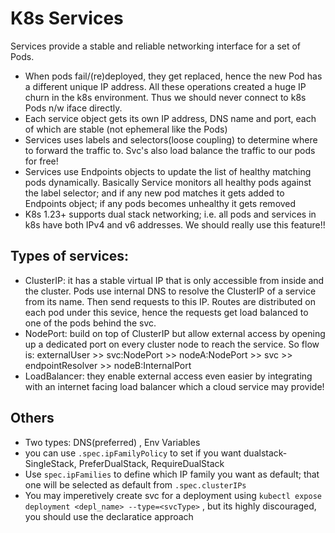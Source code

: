 # K8s Services


Services provide a stable and reliable networking interface for a set of Pods.

- When pods fail/(re)deployed, they get replaced, hence the new Pod has a different unique IP address. All these operations created a huge IP churn in the k8s environment. Thus we should never connect to k8s Pods n/w iface directly.
- Each service object gets its own IP address, DNS name and port, each of which are stable (not ephemeral like the Pods)
- Services uses labels and selectors(loose coupling) to determine where to forward the traffic to. Svc's also load balance the traffic to our pods for free!
- Services use Endpoints objects to update the list of healthy matching pods dynamically. Basically Service monitors all healthy pods against the label selector; and if any new pod matches it gets added to Endpoints object; if any pods becomes unhealthy it gets removed
- K8s 1.23+ supports dual stack networking; i.e. all pods and services in k8s have both IPv4 and v6 addresses. We should really use this feature!!


## Types of services:
  
- ClusterIP: it has a stable virtual IP that is only accessible from inside and the cluster. Pods use internal DNS to resolve the ClusterIP of a service from its name. Then send requests to this IP. Routes are distributed on each pod under this sevice, hence the requests get load balanced to one of the pods behind the svc.
- NodePort: build on top of ClusterIP but allow external access by opening up a dedicated port on every cluster node to reach the service. So flow is: externalUser >> svc:NodePort >> nodeA:NodePort >> svc >> endpointResolver >> nodeB:InternalPort
- LoadBalancer: they enable external access even easier by integrating with an internet facing load balancer which a cloud service may provide!


## Others

- Two types: DNS(preferred) , Env Variables
- you can use `.spec.ipFamilyPolicy` to set if you want dualstack- SingleStack, PreferDualStack, RequireDualStack
-  Use `spec.ipFamilies` to define which IP family you want as default; that one will be selected as default from `.spec.clusterIPs`
-  You may imperetively create svc for a deployment using `kubectl expose deployment <depl_name> --type=<svcType>` , but its highly discouraged, you should use the declaratice approach

